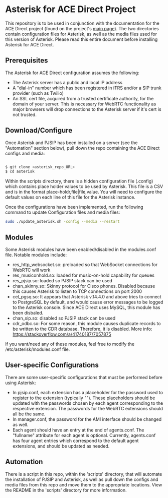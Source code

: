 # **Asterisk for ACE Direct Project**

This repository is to be used in conjunction with the documentation for the ACE Direct project (found on the project's [main page](https://github.com/FCC/ACEDirect/tree/master/docs)). The two directories contain configuration files for Asterisk, as well as the media files used for this version of Asterisk. Please read this entire document before installing Asterisk for ACE Direct.

## Prerequisites

The Asterisk for ACE Direct configuration assumes the following:

* The Asterisk server has a public and local IP address
* A "dial-in" number which has been registered in iTRS and/or a SIP trunk provider (such as Twilio)
* An SSL cert file, acquired from a trusted certificate authority, for the domain of your server. This is necessary for WebRTC functionality as major browsers will drop connections to the Asterisk server if it's cert is not trusted.

## Download/Configure

Once Asterisk and PJSIP has been installed on a server (see the "Automation" section below), pull down the repo containing the ACE Direct configs and media:


```sh

$ git clone <asterisk_repo_URL>
$ cd asterisk

```

Within the scripts directory, there is a hidden configuration file (.config) which contains place holder values to be used by Asterisk. 
This file is a CSV and is in the format place-holdr,file|file,value.
You will need to configure the default values on each line of this file for the Asterisk instance. 

Once the configurations have been implemented, run the following command to update Configuration files and media files:

```sh
sudo ./update_asterisk.sh -config --media --restart
```

## Modules

Some Asterisk modules have been enabled/disabled in the modules.conf file. Notable modules include:

* res_http_websocket.so: preloaded so that WebSocket connections for WebRTC will work
* res_musiconhold.so: loaded for music-on-hold capability for queues
* res_pjsip.so: loaded so PJSIP stack can be used
* chan_skinny.so: Skinny protocol for Cisco phones. Disabled because this causes Asterisk to listen to TCP connections on port 2000
* cel_pgsq.so: It appears that Asterisk v.14.4.0 and above tries to connect to PostgreSQL by default, and would cause error messages to be logged to the Asterisk console. Since ACE Direct uses MySQL, this module has been disbaled.
* chan_sip.so: disabled so PJSIP stack can be used
* cdr_odbc.so: For some reason, this module causes duplicate records to be written to the CDR database. Therefore, it is disabled. More info: https://stackoverflow.com/a/41740187/7057875

If you want/need any of these modules, feel free to modify the /etc/asterisk/modules.conf file.

## User-specific Configurations

There are some user-specific configurations that must be performed before using Asterisk:

* In pjsip.conf, each extension has a placeholder for the password used to register to the extension (typically "<password>"). These placeholders should be updated with the passwords chosen by each agent corresponding to the respective extension. The passwords for the WebRTC extensions should all be the same.
* In manager.conf, the password for the AMI interface should be changed as well.
* Each agent should have an entry at the end of agents.conf. The "fullname" attribute for each agent is optional. Currently, agents.conf has four agent entries which correspond to the default agent extensions, and should be updated as needed.

## Automation

There is a script in this repo, within the 'scripts' directory, that will automate the installation of PJSIP and Asterisk, as well as 
pull down the configs and media files from this repo and move them to the appropriate locations.  View the README in the 'scripts'
directory for more information.

